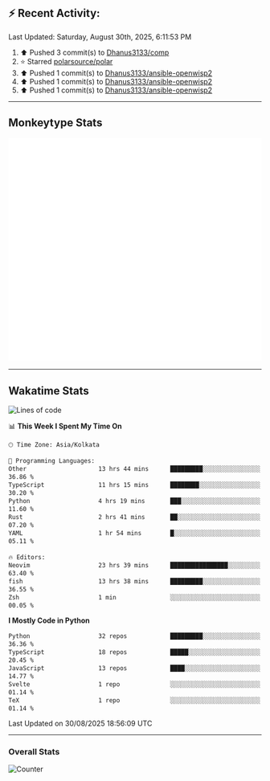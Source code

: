 ## :zap: Recent Activity:
<!--RECENT_ACTIVITY:last_update-->
Last Updated: Saturday, August 30th, 2025, 6:11:53 PM
<!--RECENT_ACTIVITY:last_update_end-->
<!--RECENT_ACTIVITY:start-->
1. ⬆️ Pushed 3 commit(s) to [Dhanus3133/comp](https://github.com/Dhanus3133/comp)<br>
2. ⭐ Starred [polarsource/polar](https://github.com/polarsource/polar)<br>
3. ⬆️ Pushed 1 commit(s) to [Dhanus3133/ansible-openwisp2](https://github.com/Dhanus3133/ansible-openwisp2)<br>
4. ⬆️ Pushed 1 commit(s) to [Dhanus3133/ansible-openwisp2](https://github.com/Dhanus3133/ansible-openwisp2)<br>
5. ⬆️ Pushed 1 commit(s) to [Dhanus3133/ansible-openwisp2](https://github.com/Dhanus3133/ansible-openwisp2)<br>
<!--RECENT_ACTIVITY:end-->

---

## Monkeytype Stats
<a href="https://monkeytype.com/profile/dhanus">
  <img src="https://raw.githubusercontent.com/Dhanus3133/Dhanus3133/monkeytype/monkeytype-lb.svg" alt="Monkeytype Profile" />
</a>

---

## Wakatime Stats
<!--START_SECTION:waka-->
![Lines of code](https://img.shields.io/badge/From%20Hello%20World%20I%27ve%20Written-4.8%20million%20lines%20of%20code-blue)

📊 **This Week I Spent My Time On** 

```text
🕑︎ Time Zone: Asia/Kolkata

💬 Programming Languages: 
Other                    13 hrs 44 mins      █████████░░░░░░░░░░░░░░░░   36.86 % 
TypeScript               11 hrs 15 mins      ████████░░░░░░░░░░░░░░░░░   30.20 % 
Python                   4 hrs 19 mins       ███░░░░░░░░░░░░░░░░░░░░░░   11.60 % 
Rust                     2 hrs 41 mins       ██░░░░░░░░░░░░░░░░░░░░░░░   07.20 % 
YAML                     1 hr 54 mins        █░░░░░░░░░░░░░░░░░░░░░░░░   05.11 % 

🔥 Editors: 
Neovim                   23 hrs 39 mins      ████████████████░░░░░░░░░   63.40 % 
fish                     13 hrs 38 mins      █████████░░░░░░░░░░░░░░░░   36.55 % 
Zsh                      1 min               ░░░░░░░░░░░░░░░░░░░░░░░░░   00.05 % 
```

**I Mostly Code in Python** 

```text
Python                   32 repos            █████████░░░░░░░░░░░░░░░░   36.36 % 
TypeScript               18 repos            █████░░░░░░░░░░░░░░░░░░░░   20.45 % 
JavaScript               13 repos            ████░░░░░░░░░░░░░░░░░░░░░   14.77 % 
Svelte                   1 repo              ░░░░░░░░░░░░░░░░░░░░░░░░░   01.14 % 
TeX                      1 repo              ░░░░░░░░░░░░░░░░░░░░░░░░░   01.14 % 
```




 Last Updated on 30/08/2025 18:56:09 UTC
<!--END_SECTION:waka-->
---

### Overall Stats

<img src="https://moe-counter.glitch.me/get/@Dhanus3133?theme=asoul" alt="Counter" />
